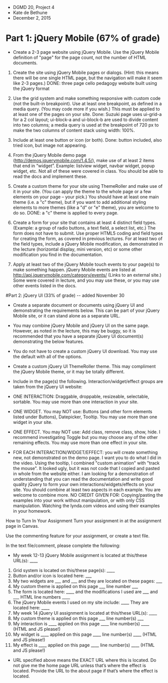 * DGMD 20, Project 4
* Kate de Bethune
* December 2, 2015

# Part 1: jQuery Mobile (67% of grade)

* Create a 2-3 page website using jQuery Mobile. Use the jQuery Mobile definition of "page" for the page count, not the number of HTML documents.

1. Create the site using jQuery Mobile pages or dialogs.  (Hint: this means there will be one single HTML page, but the navigation will make it seem like 2-3 pages.)
		DONE: three page cello pedagogy website built using the jQuery format


2. Use the grid system and make something responsive with custom code (not the built-in breakpoint). Use at least one breakpoint, as defined in a media query. (You may code more if you wish.) This must be applied to at least one of the pages on your site.
	Done: Suzuki page uses ui-grid-a for a 2 col layout; ui-block-a and ui-block-b are used to divide content into two columns; a media query is used at the breakpoint of 720 px to make the two columns of content stack using width: 100%.

3. Include at least one button or icon (or both).
	Done: button included, also tried icon, but image not appearing.

4. From the jQuery Mobile demo page (http://demos.jquerymobile.com/1.4.5/), make use of at least 2 items that end in “widget”. Example: listview widget, navbar widget, popup widget, etc. Not all of these were covered in class. You should be able to read the docs and implement these.

5. Create a custom theme for your site using ThemeRoller and make use of it in your site. (You can apply the theme to the whole page or a few elements on your page – your pick.) You should have at least one main theme (i.e. a "c" theme), but if you want to add additional styling elements to more themes (like a "d" or "e" theme), you are welcome to do so. DONE: a "c" theme is applied to every page.

6. Create a form for your site that contains at least 4 distinct field types. (Example: a group of radio buttons, a text field, a select list, etc.) The form does not have to submit. Use proper HTML5 coding and field types for creating the form, as covered in previous lectures. For at least two of the field types, include a jQuery Mobile modification, as demonstrated in the lecture (horizontal display, mini version, etc) or some other modification you find in the documentation.

7. Apply at least two of the jQuery Mobile touch events to your page(s) to make something happen. jQuery Mobile events are listed at http://api.jquerymobile.com/category/events/ (Links to an external site.) Some were covered in lecture, and you may use these, or you may use other events listed in the docs.

#Part 2: jQuery UI (33% of grade) -- added November 30

* Create a separate document or documents using jQuery UI and demonstrating the requirements below. This can be part of your jQuery Mobile site, or it can stand alone as a separate URL.

- You may combine jQuery Mobile and jQuery UI on the same page. However, as noted in the lecture, this may be buggy, so it is recommended that you have a separate jQuery UI document(s) demonstrating the below features.

- You do not have to create a custom jQuery UI download. You may use the default with all of the options.

- Create a custom jQuery UI ThemeRoller theme. This may compliment the jQuery Mobile theme, or it may be totally different.

- Include in the page(s) the following. Interaction/widget/effect groups are taken from the jQuery UI website:
- ONE INTERACTION: Draggable, droppable, resizeable, selectable, sortable. You may use more than one interaction in your site.
- ONE WIDGET. You may NOT use: Buttons (and other form elements listed under Buttons), Datepicker, Tooltip. You may use more than one widget in your site.
- ONE EFFECT. You may NOT use: Add class, remove class, show, hide. I recommend investigating Toggle but you may choose any of the other remaining effects. You may use more than one effect in your site.
- FOR EACH INTERACTION/WIDGET/EFFECT: you will create something new, not demonstrated on the demo page. I want you to do what I did in the video. Using the tooltip, I combined "custom animation" with "track the mouse". It looked ugly, but it was not code that I copied and pasted in whole from the website either. I am looking for a demonstration of understanding that you can read the documentation and write good quality jQuery to form your own interactions/widgets/effects on your site. You should combine at least two aspects in each example. You are welcome to combine more.
NO CREDIT GIVEN FOR: Copying/pasting the examples into your work without manipulation, or with only CSS manipulation. Watching the lynda.com videos and using their examples in your homework.

How to Turn In Your Assignment
Turn your assignment in at the assignment page in Canvas. 

Use the commenting feature for your assignment, or create a text file.

In the text file/comment, please complete the following:

* My week 12-13 jQuery Mobile assignment is located at this/these URL(s): ____
1. Grid system is located on this/these page(s): ____
2. Button and/or icon is located here: ___
3. My two widgets are ___ and ___ and they are located on these pages: ___
4. My custom theme is applied on this page ___ line number ___ 
5. The form is located here: ____ and the modifications I used are ___ and ___ HTML line numbers ____
6. The jQuery Mobile events I used on my site include: ____ They are located here: ____
7. My week 14 jQuery UI assignment is located at this/these URL(s): ____
8. My custom theme is applied on this page ___ line number(s) ___ 
9. My interaction is ____ applied on this page ____ line number(s) ____ (HTML and JS please!)
10. My widget is ____ applied on this page ____ line number(s) ____ (HTML and JS please!)
11. My effect is ____ applied on this page ____ line number(s) ____ (HTML and JS please!)

- URL specified above means the EXACT URL where this is located. Do not give me the home page URL unless that’s where the effect is located. Provide the URL to the about page if that’s where the effect is located.
